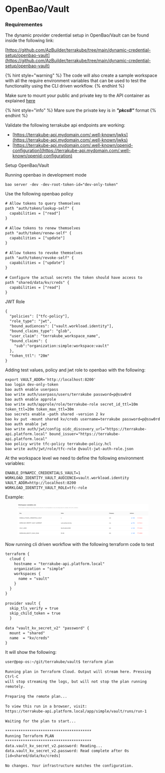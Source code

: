 # OpenBao/Vault

### Requirementes

The dynamic provider credential setup in OpenBao/Vault  can be found inside the following link:

[https://github.com/AzBuilder/terrakube/tree/main/dynamic-credential-setup/openbao-vault](https://github.com/AzBuilder/terrakube/tree/main/dynamic-credential-setup/openbao-vault)

{% hint style="warning" %}
The code will also create a sample workspace with all the require environment variables that can be used to test the functionality using the CLI driven workflow.
{% endhint %}

Make sure to mount your public and private key to the API container as explained [here](https://docs.terrakube.io/user-guide/workspaces/dynamic-provider-credentials#generate-public-and-private-key)

{% hint style="info" %}
Mare sure the private key is in _**"pkcs8"**_ format
{% endhint %}

Validate the following terrakube api endpoints are working:

* [https://terrakube-api.mydomain.com/.well-known/jwks](https://terrakube-api.mydomain.com/.well-known/jwks)
* [https://terrakube-api.mydomain.com/.well-known/openid-configuration](https://terrakube-api.mydomain.com/.well-known/openid-configuration)

Setup OpenBao/Vault

Running openbao in development mode

```
bao server -dev -dev-root-token-id="dev-only-token" 
```

Use the following openbao policy

```
# Allow tokens to query themselves
path "auth/token/lookup-self" {
  capabilities = ["read"]
}

# Allow tokens to renew themselves
path "auth/token/renew-self" {
  capabilities = ["update"]
}

# Allow tokens to revoke themselves
path "auth/token/revoke-self" {
  capabilities = ["update"]
}

# Configure the actual secrets the token should have access to
path "shared/data/kv/creds" {
  capabilities = ["read"]
}
```

JWT Role

```
{
  "policies": ["tfc-policy"],
  "role_type": "jwt",
  "bound_audiences": ["vault.workload.identity"],
  "bound_claims_type": "glob",
  "user_claim": "terrakube_workspace_name",
  "bound_claims": {
    "sub":"organization:simple:workspace:vault"
  },
  "token_ttl": "20m"
}
```

Adding test values, policy and jwt role to openbao with the following:

```
export VAULT_ADDR='http://localhost:8200'
bao login dev-only-token
bao auth enable userpass
bao write auth/userpass/users/terrakube password=p@ssw0rd
bao auth enable approle
bao write auth/approle/role/terrakube-role secret_id_ttl=10m token_ttl=20m token_max_ttl=30m
bao secrets enable -path shared -version 2 kv
bao kv put -mount shared kv/creds username=terrakube password=p@ssw0rd
bao auth enable jwt
bao write auth/jwt/config oidc_discovery_url="https://terrakube-api.platform.local" bound_issuer="https://terrakube-api.platform.local" 
bao policy write tfc-policy terrakube-policy.hcl
bao write auth/jwt/role/tfc-role @vault-jwt-auth-role.json
```

At the workspace level we need to define the following environment variables:

```
ENABLE_DYNAMIC_CREDENTIALS_VAULT=1
WORKLOAD_IDENTITY_VAULT_AUDIENCE=vault.workload.identity
VAULT_ADDR=http://localhost:8200
WORKLOAD_IDENTITY_VAULT_ROLE=tfc-role
```

Example:

<figure><img src="../../../.gitbook/assets/image (483).png" alt=""><figcaption></figcaption></figure>

Now running cli driven workflow with the following terraform code to test

```
terraform {
  cloud {
    hostname = "terrakube-api.platform.local"
    organization = "simple"
    workspaces {
      name = "vault"
    }
  }
}

provider vault {
  skip_tls_verify = true
  skip_child_token = true
  }

data "vault_kv_secret_v2" "password" {
  mount = "shared"
  name  = "kv/creds"
}
```

It will show the following:

```
user@pop-os:~/git/terrakube/vault$ terraform plan

Running plan in Terraform Cloud. Output will stream here. Pressing Ctrl-C
will stop streaming the logs, but will not stop the plan running remotely.

Preparing the remote plan...

To view this run in a browser, visit:
https://terrakube-api.platform.local/app/simple/vault/runs/run-1

Waiting for the plan to start...

***************************************
Running Terraform PLAN
***************************************
data.vault_kv_secret_v2.password: Reading...
data.vault_kv_secret_v2.password: Read complete after 0s [id=shared/data/kv/creds]

No changes. Your infrastructure matches the configuration.
```
